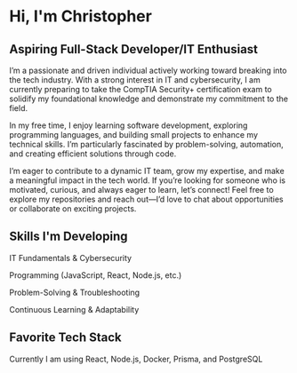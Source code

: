<h1>Hi, I'm Christopher</h1> 
<h2>Aspiring Full-Stack Developer/IT Enthusiast</h2>
<p>
  I’m a passionate and driven individual actively working toward breaking into the tech industry. With a strong interest in IT and cybersecurity, I am currently preparing to take the CompTIA Security+ certification exam to solidify my foundational knowledge and demonstrate my commitment to the field.
  
  In my free time, I enjoy learning software development, exploring programming languages, and building small projects to enhance my technical skills. I’m particularly fascinated by problem-solving, automation, and creating efficient solutions through code.
  
  I’m eager to contribute to a dynamic IT team, grow my expertise, and make a meaningful impact in the tech world. If you’re looking for someone who is motivated, curious, and always eager to learn, let’s connect! Feel free to explore my repositories and reach out—I’d love to chat about opportunities or collaborate on exciting projects.
</p>
<h2>Skills I'm Developing</h2>
<p>
  IT Fundamentals & Cybersecurity
  
  Programming (JavaScript, React, Node.js, etc.)
  
  Problem-Solving & Troubleshooting
  
  Continuous Learning & Adaptability
</p>
<h2>Favorite Tech Stack</h2>
<p>Currently I am using React, Node.js, Docker, Prisma, and PostgreSQL</p>

<!---
chrisnguyen928/chrisnguyen928 is a ✨ special ✨ repository because its `README.md` (this file) appears on your GitHub profile.
You can click the Preview link to take a look at your changes.
--->
